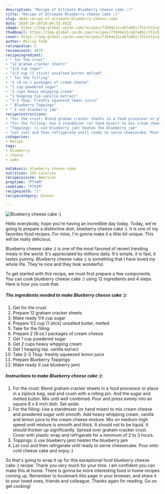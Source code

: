 ```yaml
---
description: "Recipe of Ultimate Blueberry cheese cake :)"
title: "Recipe of Ultimate Blueberry cheese cake :)"
slug: 4644-recipe-of-ultimate-blueberry-cheese-cake
date: 2020-10-28T10:04:53.852Z
image: https://img-global.cpcdn.com/recipes/73b94e11cab7ad61/751x532cq70/blueberry-cheese-cake-recipe-main-photo.jpg
thumbnail: https://img-global.cpcdn.com/recipes/73b94e11cab7ad61/751x532cq70/blueberry-cheese-cake-recipe-main-photo.jpg
cover: https://img-global.cpcdn.com/recipes/73b94e11cab7ad61/751x532cq70/blueberry-cheese-cake-recipe-main-photo.jpg
author: Mollie Todd
ratingvalue: 5
reviewcount: 4875
recipeingredient:
- " for the crust"
- "12 graham cracker sheets"
- "1/4 cup sugar"
- "1/2 cup (1 stick) unsalted butter melted"
- " for the filling"
- "2 (8 oz.) packages of cream cheese"
- "1 cup powdered sugar"
- "2 cups heavy whipping cream"
- "1 heaping tsp vanilla extract"
- "2-3 Tbsp. freshly squeezed lemon juice"
- " Blueberry Toppings"
- " I use blueberry jam"
recipeinstructions:
- "For the crust: Blend graham cracker sheets in a food processor or place in a ziplock bag, seal and crush with a rolling pin. And the sugar and melted butter. Mix until well combined. Pour and press evenly into an square 8 x 8 inch dish. Set aside."
- "For the filling: Use a standmixer (or hand mixer) to mix cream cheese and powdered sugar until smooth. Add heavy whipping cream, vanilla and lemon juice to the cream cheese mixture. Mix on medium-high speed until mixture is smooth and thick. It should not to be liquid. It should thicken up significantly. Spread over graham cracker crust. Cover with plastic wrap and refrigerate for a minimum of 2 to 3 hours."
- "Toppings: (i use blueberry jam) heaten the blueberry jam"
- "Let cool and then refrigerate until ready to serve cheesecake. Pour onto cold cheese cake and enjoy :)"
categories:
- Recipe
tags:
- blueberry
- cheese
- cake

katakunci: blueberry cheese cake 
nutrition: 193 calories
recipecuisine: American
preptime: "PT34M"
cooktime: "PT52M"
recipeyield: "1"
recipecategory: Dinner

---
```



![Blueberry cheese cake :)](https://img-global.cpcdn.com/recipes/73b94e11cab7ad61/751x532cq70/blueberry-cheese-cake-recipe-main-photo.jpg)

Hello everybody, hope you're having an incredible day today. Today, we're going to prepare a distinctive dish, blueberry cheese cake :). It is one of my favorites food recipes. For mine, I'm gonna make it a little bit unique. This will be really delicious.

Blueberry cheese cake :) is one of the most favored of recent trending meals in the world. It's appreciated by millions daily. It's simple, it is fast, it tastes yummy. Blueberry cheese cake :) is something that I have loved my whole life. They're nice and they look wonderful.




To get started with this recipe, we must first prepare a few components. You can cook blueberry cheese cake :) using 12 ingredients and 4 steps. Here is how you cook that.

<!--inarticleads1-->

##### The ingredients needed to make Blueberry cheese cake :):

1. Get  for the crust:
1. Prepare 12 graham cracker sheets
1. Make ready 1/4 cup sugar
1. Prepare 1/2 cup (1 stick) unsalted butter, melted
1. Take  for the filling:
1. Prepare 2 (8 oz.) packages of cream cheese
1. Get 1 cup powdered sugar
1. Get 2 cups heavy whipping cream
1. Get 1 heaping tsp. vanilla extract
1. Take 2-3 Tbsp. freshly squeezed lemon juice
1. Prepare  Blueberry Toppings:
1. Make ready  (I use blueberry jam)




<!--inarticleads2-->

##### Instructions to make Blueberry cheese cake :):

1. For the crust: Blend graham cracker sheets in a food processor or place in a ziplock bag, seal and crush with a rolling pin. And the sugar and melted butter. Mix until well combined. Pour and press evenly into an square 8 x 8 inch dish. Set aside.
1. For the filling: Use a standmixer (or hand mixer) to mix cream cheese and powdered sugar until smooth. Add heavy whipping cream, vanilla and lemon juice to the cream cheese mixture. Mix on medium-high speed until mixture is smooth and thick. It should not to be liquid. It should thicken up significantly. Spread over graham cracker crust. Cover with plastic wrap and refrigerate for a minimum of 2 to 3 hours.
1. Toppings: (i use blueberry jam) heaten the blueberry jam
1. Let cool and then refrigerate until ready to serve cheesecake. Pour onto cold cheese cake and enjoy :)




So that's going to wrap it up for this exceptional food blueberry cheese cake :) recipe. Thank you very much for your time. I am confident you can make this at home. There is gonna be more interesting food in home recipes coming up. Remember to bookmark this page in your browser, and share it to your loved ones, friends and colleague. Thanks again for reading. Go on get cooking!

